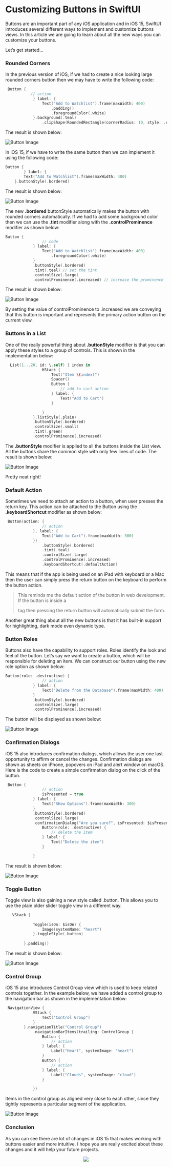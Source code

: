 # Customizing Buttons in SwiftUI

Buttons are an important part of any iOS application and in iOS 15, SwiftUI introduces several different ways to implement and customize buttons views. In this article we are going to learn about all the new ways you can customize your buttons.

Let’s get started…

### Rounded Corners

In the previous version of iOS, if we had to create a nice looking large rounded corners button then we may have to write the following code:

``` swift
 Button {
           // action
            } label: {
                Text("Add to Watchlist").frame(maxWidth: 400)
                    .padding()
                    .foregroundColor(.white)
            }.background(.teal)
                .clipShape(RoundedRectangle(cornerRadius: 10, style: .continuous))
```

The result is shown below:

![Button Image](/_posts/images/button-ios-15-1.png)

In iOS 15, if we have to write the same button then we can implement it using the following code:

``` swift
Button {
        } label: {
        Text("Add to Watchlist").frame(maxWidth: 400)
    }.buttonStyle(.bordered)
```

The result is shown below:

![Button Image](images/button-ios-15-2.png)

The new **.bordered** buttonStyle automatically makes the button with rounded corners automatically. If we had to add some background color then we can use the **.tint** modifier along with the **.controlProminence** modifier as shown below:

``` swift 
Button {
                // code
            } label: {
                Text("Add to Watchlist").frame(maxWidth: 400)
                    .foregroundColor(.white)
            }
            .buttonStyle(.bordered)
            .tint(.teal) // set the tint
            .controlSize(.large)
            .controlProminence(.increased) // increase the prominence
```

The result is shown below:

![Button Image](images/button-ios-15-1.png)

By setting the value of controlProminence to .increased we are conveying that this button is important and represents the primary action button on the current view.

### Buttons in a List

One of the really powerful thing about **.buttonStyle** modifier is that you can apply these styles to a group of controls. This is shown in the implementation below:

``` swift
  List(1...20, id: \.self) { index in
                HStack {
                    Text("Item \(index)")
                    Spacer()
                    Button {
                        // add to cart action
                    } label: {
                        Text("Add to Cart")
                    }

                }
            }.listStyle(.plain)
            .buttonStyle(.bordered)
            .controlSize(.small)
            .tint(.green)
            .controlProminence(.increased)
```

The **.buttonStyle** modifier is applied to all the buttons inside the List view. All the buttons share the common style with only few lines of code. The result is shown below:

![Button Image](images/button-ios-15-3.png)

Pretty neat right!

### Default Action 

Sometimes we need to attach an action to a button, when user presses the return key. This action can be attached to the Button using the **.keyboardShortcut** modifier as shown below:

``` swift
 Button(action: {
                // action
            }, label: {
                Text("Add to Cart").frame(maxWidth: 300)
            })
                .buttonStyle(.bordered)
                .tint(.teal)
                .controlSize(.large)
                .controlProminence(.increased)
                .keyboardShortcut(.defaultAction)
```

This means that if the app is being used on an iPad with keyboard or a Mac then the user can simply press the return button on the keyboard to perform the button action.

> This reminds me the default action of the button in web development. If the button is inside a <form> tag then pressing the return button will automatically submit the form.

Another great thing about all the new buttons is that it has built-in support for highlighting, dark mode even dynamic type.

### Button Roles 

Buttons also have the capability to support roles. Roles identify the look and feel of the button. Let’s say we want to create a button, which will be responsible for deleting an item. We can construct our button using the new role option as shown below:

``` swift
Button(role: .destructive) {
                // action
            } label: {
                Text("Delete from the Database").frame(maxWidth: 400)
            }
            .buttonStyle(.bordered)
            .controlSize(.large)
            .controlProminence(.increased)
```

The button will be displayed as shown below:

![Button Image](images/button-ios-15-4.png)

### Confirmation Dialogs 

iOS 15 also introduces confirmation dialogs, which allows the user one last opportunity to affirm or cancel the changes. Confirmation dialogs are shown as sheets on iPhone, popovers on iPad and alert window on macOS. Here is the code to create a simple confirmation dialog on the click of the button.

``` swift
 Button {
                // action
                isPresented = true
            } label: {
                Text("Show Options").frame(maxWidth: 300)
            }
            .buttonStyle(.bordered)
            .controlSize(.large)
            .confirmationDialog("Are you sure?", isPresented: $isPresented) {
                Button(role: .destructive) {
                    // delete the item
                } label: {
                    Text("Delete the item")
                }

            }
```

The result is shown below:

![Button Image](images/button-ios-15-5.png)

### Toggle Button 

Toggle view is also gaining a new style called .button. This allows you to use the plain older slider toggle view in a different way.

``` swift
   VStack {
            
            Toggle(isOn: $isOn) {
                Image(systemName: "heart")
            }.toggleStyle(.button)
            
        }.padding()
```

The result is shown below:

![Button Image](images/button-ios-15-6.gif)

### Control Group 

iOS 15 also introduces Control Group view which is used to keep related controls together. In the example below, we have added a control group to the navigation bar as shown in the implementation below:

``` swift 
 NavigationView {
            VStack {
                Text("Control Group")
            }
        }.navigationTitle("Control Group")
            .navigationBarItems(trailing: ControlGroup {
                Button {
                    // action
                } label: {
                    Label("Heart", systemImage: "heart")
                }
                Button {
                    // action
                } label: {
                    Label("Clouds", systemImage: "cloud")
                }

            })
```

Items in the control group as aligned very close to each other, since they tightly represents a particular segment of the application.

![Button Image](images/button-ios-15-7.png)

### Conclusion 

As you can see there are lot of changes in iOS 15 that makes working with buttons easier and more intuitive. I hope you are really excited about these changes and it will help your future projects.


<center>
<a href = "http://www.azamsharp.com/courses">
<img src="https://raw.githubusercontent.com/azamsharp/azamsharp.github.io/master/_posts/images/banner.png"> 
</a>
</center>

 
